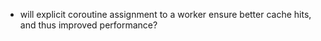 * will explicit coroutine assignment to a worker ensure better cache hits, and thus
  improved performance?
